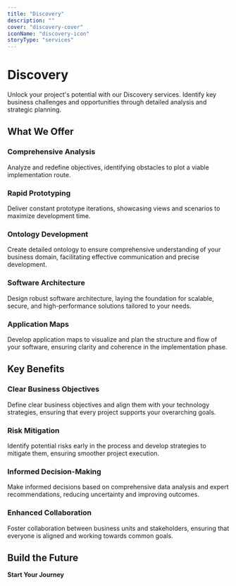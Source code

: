 ```yaml
---
title: "Discovery"
description: ""
cover: "discovery-cover"
iconName: "discovery-icon"
storyType: "services"
---
```


# Discovery

Unlock your project's potential with our Discovery services. Identify key business challenges and opportunities through detailed analysis and strategic planning.

## What We Offer

### Comprehensive Analysis

Analyze and redefine objectives, identifying obstacles to plot a viable implementation route.

### Rapid Prototyping

Deliver constant prototype iterations, showcasing views and scenarios to maximize development time.

### Ontology Development

Create detailed ontology to ensure comprehensive understanding of your business domain, facilitating effective communication and precise development.

### Software Architecture

Design robust software architecture, laying the foundation for scalable, secure, and high-performance solutions tailored to your needs.

### Application Maps

Develop application maps to visualize and plan the structure and flow of your software, ensuring clarity and coherence in the implementation phase.

## Key Benefits

### Clear Business Objectives

Define clear business objectives and align them with your technology strategies, ensuring that every project supports your overarching goals.

### Risk Mitigation

Identify potential risks early in the process and develop strategies to mitigate them, ensuring smoother project execution.

### Informed Decision-Making

Make informed decisions based on comprehensive data analysis and expert recommendations, reducing uncertainty and improving outcomes.

### Enhanced Collaboration

Foster collaboration between business units and stakeholders, ensuring that everyone is aligned and working towards common goals.

## Build the Future

**Start Your Journey**